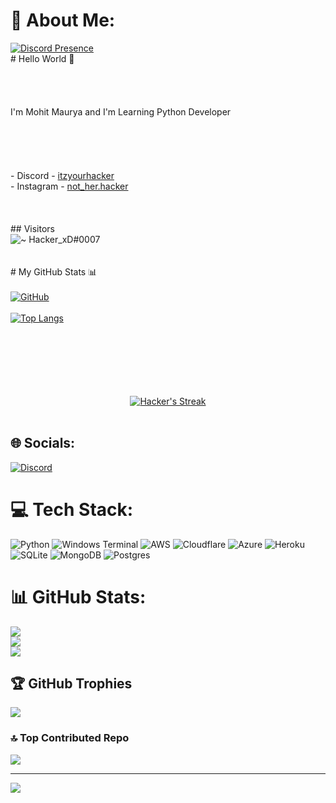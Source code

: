 # 💫 About Me:
[![Discord Presence](https://lanyard.cnrad.dev/api/289100850285117460)](https://discord.com/users/289100850285117460)<br># Hello World 👋<br><br><br><br><br>I'm Mohit Maurya and I'm Learning Python Developer<br><br><br><br><br><br>- Discord - [itzyourhacker](https://discord.com/users/289100850285117460)<br>- Instagram - [not_her.hacker](https://instagram.com/not_her.hacker)<br><br><br><br>## Visitors<br>![~ Hacker_xD#0007](https://profile-counter.glitch.me/ItzYourHacker/count.svg)<br><br><br># My GitHub Stats 📊<br><br>[![GitHub](https://github-readme-stats.vercel.app/api?username=ItzYourHacker&theme=tokyonight)](https://github.com/ItzYourHacker)<br><br>[![Top Langs](https://github-readme-stats.vercel.app/api/top-langs/?username=ItzYourHacker&theme=tokyonight&layout=compact)](https://github.com/ItzYourHacker)<br><br><br></span><br><br><p align="center"><br>    <a href="https://github.com/ItzYourHacker/github-readme-streak-stats"><br>        <img title="🔥 Get streak stats for your profile at git.io/streak-stats" alt="Hacker's Streak" src="https://github-readme-streak-stats.herokuapp.com/?user=ItzYourHacker&theme=black-ice&hide_border=true&stroke=0000&background=060A0CD0"/><br>    </a><br></p>


## 🌐 Socials:
[![Discord](https://img.shields.io/badge/Discord-%237289DA.svg?logo=discord&logoColor=white)](https://discord.gg/https://discord.gg/g2C4jQq4en) 

# 💻 Tech Stack:
![Python](https://img.shields.io/badge/python-3670A0?style=plastic&logo=python&logoColor=ffdd54) ![Windows Terminal](https://img.shields.io/badge/Windows%20Terminal-%234D4D4D.svg?style=plastic&logo=windows-terminal&logoColor=white) ![AWS](https://img.shields.io/badge/AWS-%23FF9900.svg?style=plastic&logo=amazon-aws&logoColor=white) ![Cloudflare](https://img.shields.io/badge/Cloudflare-F38020?style=plastic&logo=Cloudflare&logoColor=white) ![Azure](https://img.shields.io/badge/azure-%230072C6.svg?style=plastic&logo=microsoftazure&logoColor=white) ![Heroku](https://img.shields.io/badge/heroku-%23430098.svg?style=plastic&logo=heroku&logoColor=white) ![SQLite](https://img.shields.io/badge/sqlite-%2307405e.svg?style=plastic&logo=sqlite&logoColor=white) ![MongoDB](https://img.shields.io/badge/MongoDB-%234ea94b.svg?style=plastic&logo=mongodb&logoColor=white) ![Postgres](https://img.shields.io/badge/postgres-%23316192.svg?style=plastic&logo=postgresql&logoColor=white)
# 📊 GitHub Stats:
![](https://github-readme-stats.vercel.app/api?username=Itzyourhacker&theme=radical&hide_border=false&include_all_commits=false&count_private=false)<br/>
![](https://github-readme-streak-stats.herokuapp.com/?user=Itzyourhacker&theme=radical&hide_border=false)<br/>
![](https://github-readme-stats.vercel.app/api/top-langs/?username=Itzyourhacker&theme=radical&hide_border=false&include_all_commits=false&count_private=false&layout=compact)

## 🏆 GitHub Trophies
![](https://github-profile-trophy.vercel.app/?username=Itzyourhacker&theme=radical&no-frame=false&no-bg=true&margin-w=4)

### 🔝 Top Contributed Repo
![](https://github-contributor-stats.vercel.app/api?username=Itzyourhacker&limit=5&theme=dark&combine_all_yearly_contributions=true)

---
[![](https://visitcount.itsvg.in/api?id=Itzyourhacker&icon=0&color=0)](https://visitcount.itsvg.in)

